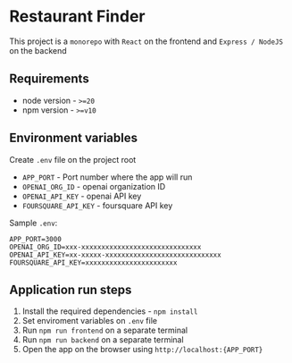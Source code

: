# Restaurant Finder

This project is a `monorepo` with `React` on the frontend and `Express / NodeJS` on the backend

## Requirements
- node version - `>=20`
- npm version - `>=v10`

## Environment variables

Create `.env` file on the project root

- `APP_PORT` - Port number where the app will run
- `OPENAI_ORG_ID` - openai organization ID
- `OPENAI_API_KEY` - openai API key
- `FOURSQUARE_API_KEY` - foursquare API key


Sample `.env`:
```
APP_PORT=3000
OPENAI_ORG_ID=xxx-xxxxxxxxxxxxxxxxxxxxxxxxxxxxxx
OPENAI_API_KEY=xx-xxxxx-xxxxxxxxxxxxxxxxxxxxxxxxxxxxx
FOURSQUARE_API_KEY=xxxxxxxxxxxxxxxxxxxxxxx
```

## Application run steps
1. Install the required dependencies - `npm install`
2. Set enviroment variables on `.env` file
3. Run `npm run frontend` on a separate terminal
4. Run `npm run backend` on a separate terminal
5. Open the app on the browser using `http://localhost:{APP_PORT}` 
